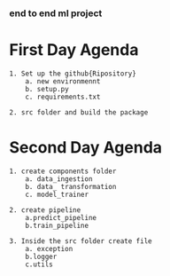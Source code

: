 ### end to end ml project   

# First Day Agenda
    1. Set up the github{Ripository}
        a. new environmennt
        b. setup.py
        c. requirements.txt
    
    2. src folder and build the package


# Second Day Agenda
    1. create components folder 
        a. data_ingestion
        b. data_ transformation
        c. model_trainer
    
    2. create pipeline
        a.predict_pipeline
        b.train_pipeline

    3. Inside the src folder create file
        a. exception
        b.logger
        c.utils
